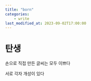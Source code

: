 ```yaml
---
title: "born"
categories:
    - write
last_modified_at: 2023-09-02T17:00:00
---
```


# 탄생

손으로 직접 만든 글씨는 모두 이쁘다

서로 각자 개성이 있다

